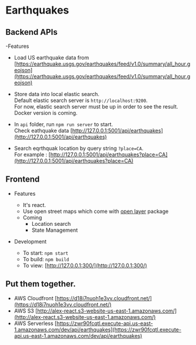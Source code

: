 # Earthquakes

## Backend APIs
-Features
- Load US earthquake data from [https://earthquake.usgs.gov/earthquakes/feed/v1.0/summary/all_hour.geojson](https://earthquake.usgs.gov/earthquakes/feed/v1.0/summary/all_hour.geojson)

- Store data into local elastic search.  
  Default elastic search server is `http://localhost:9200`.  
  For now, elastic search server must be up in order to see the result.  
  Docker version is coming.

- In `api` folder, run `npm run server` to start.  
  Check eathquake data [http://127.0.0.1:5001/api/earthquakes](http://127.0.0.1:5001/api/earthquakes)

- Search eqrthquak location by query string `?place=CA`.   
  For example : [http://127.0.0.1:5001/api/earthquakes?place=CA](http://127.0.0.1:5001/api/earthquakes?place=CA)



## Frontend
- Features
  - It's react.
  - Use open street maps which come with [open layer](https://www.npmjs.com/package/ol) package
  - Coming
    - Location search
    - State Management
    
- Development
  - To start: `npm start`
  - To build: `npm build`
  - To view: [http://127.0.0.1:300/](http://127.0.0.1:300/)

## Put them together.
- AWS Cloudfront [https://d18i7nuoh1e3vv.cloudfront.net/](https://d18i7nuoh1e3vv.cloudfront.net/)
- AWS S3 [http://alex-react.s3-website-us-east-1.amazonaws.com/](http://alex-react.s3-website-us-east-1.amazonaws.com/)
- AWS Serverless [https://zwr90fcqtl.execute-api.us-east-1.amazonaws.com/dev/api/earthquakes](https://zwr90fcqtl.execute-api.us-east-1.amazonaws.com/dev/api/earthquakes)
